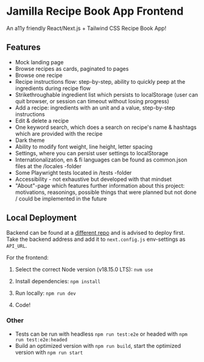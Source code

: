 # Jamilla Recipe Book App Frontend

An a11y friendly React/Next.js + Tailwind CSS Recipe Book App!

## Features

- Mock landing page
- Browse recipes as cards, paginated to pages
- Browse one recipe
- Recipe instructions flow: step-by-step, ability to quickly peep at the ingredients during recipe flow
- Strikethroughable ingredient list which persists to localStorage (user can quit browser, or session can timeout without losing progress)
- Add a recipe: ingredients with an unit and a value, step-by-step instructions
- Edit & delete a recipe
- One keyword search, which does a search on recipe's name & hashtags which are provided with the recipe
- Dark theme
- Ability to modify font weight, line height, letter spacing
- Settings, where you can persist user settings to localStorage
- Internationalization, en & fi languages can be found as common.json files at the /locales -folder
- Some Playwright tests located in /tests -folder
- Accessibility - not exhaustive but developed with that mindset
- "About"-page which features further information about this project: motivations, reasonings, possible things that were planned but not done / could be implemented in the future

## Local Deployment

Backend can be found at a [different repo](https://github.com/jhirvioja/jamilla-be) and is advised to deploy first. Take the backend address and add it to `next.config.js` env-settings as `API_URL`.

For the frontend:

1. Select the correct Node version (v18.15.0 LTS): `nvm use`

2. Install dependencies: `npm install`

3. Run locally: `npm run dev`

4. Code!

### Other

- Tests can be run with headless `npm run test:e2e` or headed with `npm run test:e2e:headed`
- Build an optimized version with `npm run build`, start the optimized version with `npm run start`
